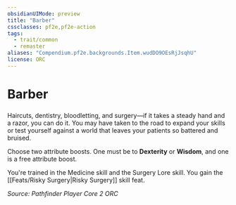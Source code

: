 ```yaml
---
obsidianUIMode: preview
title: "Barber"
cssclasses: pf2e,pf2e-action
tags:
  - trait/common
  - remaster
aliases: "Compendium.pf2e.backgrounds.Item.wudDO9OEsRjJsqhU"
license: ORC
---
```

# Barber

### 






Haircuts, dentistry, bloodletting, and surgery—if it takes a steady hand and a razor, you can do it. You may have taken to the road to expand your skills or test yourself against a world that leaves your patients so battered and bruised.

Choose two attribute boosts. One must be to **Dexterity** or **Wisdom**, and one is a free attribute boost.

You're trained in the Medicine skill and the Surgery Lore skill. You gain the [[Feats/Risky Surgery|Risky Surgery]] skill feat.

*Source: Pathfinder Player Core 2*
*ORC*